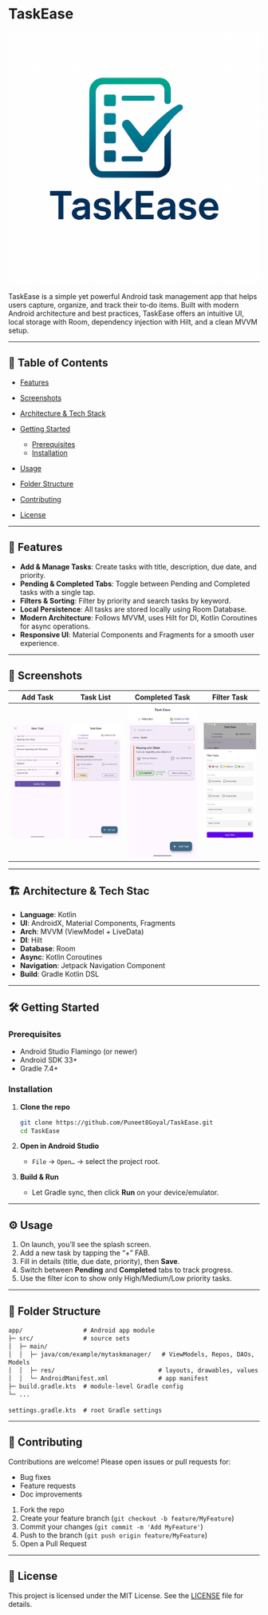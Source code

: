 

# TaskEase

![TaskEase Logo](app/src/main/res/drawable/taskeaselogo.png)

TaskEase is a simple yet powerful Android task management app that helps users capture, organize, and track their to‑do items. Built with modern Android architecture and best practices, TaskEase offers an intuitive UI, local storage with Room, dependency injection with Hilt, and a clean MVVM setup.

---

## 🚀 Table of Contents

* [Features](#-features)
* [Screenshots](#-screenshots)
* [Architecture & Tech Stack](#-architecture--tech-stack)
* [Getting Started](#-getting-started)

  * [Prerequisites](#prerequisites)
  * [Installation](#installation)
* [Usage](#-usage)
* [Folder Structure](#-folder-structure)
* [Contributing](#-contributing)
* [License](#-license)

---

## 🎉 Features

* **Add & Manage Tasks**: Create tasks with title, description, due date, and priority.
* **Pending & Completed Tabs**: Toggle between Pending and Completed tasks with a single tap.
* **Filters & Sorting**: Filter by priority and search tasks by keyword.
* **Local Persistence**: All tasks are stored locally using Room Database.
* **Modern Architecture**: Follows MVVM, uses Hilt for DI, Kotlin Coroutines for async operations.
* **Responsive UI**: Material Components and Fragments for a smooth user experience.

---

## 📸 Screenshots

|           Add Task                               |                 Task List                         |                        Completed Task                    |                           Filter Task              |
| :-----------------------------------------------:| :-----------------------------------------------: | :------------------------------------------------------: |  :------------------------------------------------:|
| ![Add Task](app/src/main/res/assets/AddTask.png) | ![Task List](app/src/main/res/assets/Pending.png) | ![Completed Task](app/src/main/res/assets/Completed.png) | ![Filter Task](app/src/main/res/assets/Filter.png) | 

---

## 🏗 Architecture & Tech Stac

* **Language**: Kotlin
* **UI**: AndroidX, Material Components, Fragments
* **Arch**: MVVM (ViewModel + LiveData)
* **DI**: Hilt
* **Database**: Room
* **Async**: Kotlin Coroutines
* **Navigation**: Jetpack Navigation Component
* **Build**: Gradle Kotlin DSL

---

## 🛠 Getting Started

### Prerequisites

* Android Studio Flamingo (or newer)
* Android SDK 33+
* Gradle 7.4+

### Installation

1. **Clone the repo**

   ```bash
   git clone https://github.com/Puneet8Goyal/TaskEase.git
   cd TaskEase
   ```
2. **Open in Android Studio**

   * `File` → `Open…` → select the project root.
3. **Build & Run**

   * Let Gradle sync, then click **Run** on your device/emulator.

---

## ⚙️ Usage

1. On launch, you’ll see the splash screen.
2. Add a new task by tapping the “+” FAB.
3. Fill in details (title, due date, priority), then **Save**.
4. Switch between **Pending** and **Completed** tabs to track progress.
5. Use the filter icon to show only High/Medium/Low priority tasks.

---

## 📂 Folder Structure

```
app/                 # Android app module
├─ src/              # source sets
│  ├─ main/
│  │  ├─ java/com/example/mytaskmanager/   # ViewModels, Repos, DAOs, Models
│  │  ├─ res/                             # layouts, drawables, values
│  │  └─ AndroidManifest.xml              # app manifest
├─ build.gradle.kts  # module-level Gradle config
└─ ...

settings.gradle.kts  # root Gradle settings
```

---

## 🤝 Contributing

Contributions are welcome! Please open issues or pull requests for:

* Bug fixes
* Feature requests
* Doc improvements

1. Fork the repo
2. Create your feature branch (`git checkout -b feature/MyFeature`)
3. Commit your changes (`git commit -m 'Add MyFeature'`)
4. Push to the branch (`git push origin feature/MyFeature`)
5. Open a Pull Request

---

## 📄 License

This project is licensed under the MIT License. See the [LICENSE](LICENSE) file for details.

